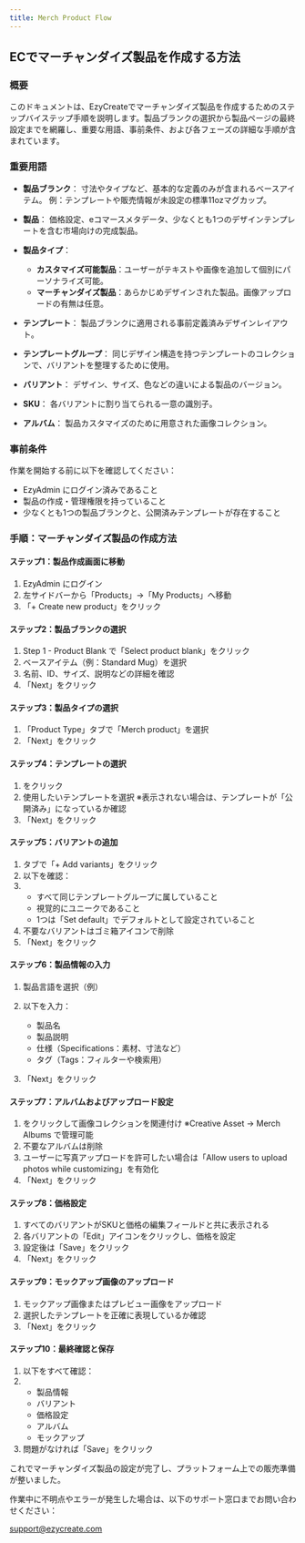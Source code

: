 ```yaml
---
title: Merch Product Flow
---
```

## **ECでマーチャンダイズ製品を作成する方法**

###  **概要**

このドキュメントは、EzyCreateでマーチャンダイズ製品を作成するためのステップバイステップ手順を説明します。製品ブランクの選択から製品ページの最終設定までを網羅し、重要な用語、事前条件、および各フェーズの詳細な手順が含まれています。

### **重要用語**

* **製品ブランク**：
   寸法やタイプなど、基本的な定義のみが含まれるベースアイテム。
   例：テンプレートや販売情報が未設定の標準11ozマグカップ。
* **製品**：
   価格設定、eコマースメタデータ、少なくとも1つのデザインテンプレートを含む市場向けの完成製品。
* **製品タイプ**：

  * **カスタマイズ可能製品**：ユーザーがテキストや画像を追加して個別にパーソナライズ可能。
  * **マーチャンダイズ製品**：あらかじめデザインされた製品。画像アップロードの有無は任意。
* **テンプレート**：
   製品ブランクに適用される事前定義済みデザインレイアウト。
* **テンプレートグループ**：
   同じデザイン構造を持つテンプレートのコレクションで、バリアントを整理するために使用。
* **バリアント**：
   デザイン、サイズ、色などの違いによる製品のバージョン。
* **SKU**：
   各バリアントに割り当てられる一意の識別子。
* **アルバム**：
   製品カスタマイズのために用意された画像コレクション。

### **事前条件**

作業を開始する前に以下を確認してください：

* EzyAdmin にログイン済みであること
* 製品の作成・管理権限を持っていること
* 少なくとも1つの製品ブランクと、公開済みテンプレートが存在すること

### **手順：マーチャンダイズ製品の作成方法**

#### **ステップ1：製品作成画面に移動**

1. EzyAdmin にログイン
2. 左サイドバーから「Products」→「My Products」へ移動
3. 「+ Create new product」をクリック

#### **ステップ2：製品ブランクの選択**

1. Step 1 - Product Blank で「Select product blank」をクリック
2. ベースアイテム（例：Standard Mug）を選択
3. 名前、ID、サイズ、説明などの詳細を確認
4. 「Next」をクリック

####  **ステップ3：製品タイプの選択**

1. 「Product Type」タブで「Merch product」を選択
2. 「Next」をクリック

####  **ステップ4：テンプレートの選択**

1. をクリック
2. 使用したいテンプレートを選択
   ※表示されない場合は、テンプレートが「公開済み」になっているか確認
3. 「Next」をクリック

#### **ステップ5：バリアントの追加**

1. タブで「+ Add variants」をクリック
2. 以下を確認：
3. * すべて同じテンプレートグループに属していること
   * 視覚的にユニークであること
   * 1つは「Set default」でデフォルトとして設定されていること
4. 不要なバリアントはゴミ箱アイコンで削除
5. 「Next」をクリック

#### **ステップ6：製品情報の入力**

1. 製品言語を選択（例）
2. 以下を入力：

   * 製品名
   * 製品説明
   * 仕様（Specifications：素材、寸法など）
   * タグ（Tags：フィルターや検索用）
3. 「Next」をクリック

#### **ステップ7：アルバムおよびアップロード設定**

1. をクリックして画像コレクションを関連付け
   ※Creative Asset → Merch Albums で管理可能
2. 不要なアルバムは削除
3. ユーザーに写真アップロードを許可したい場合は「Allow users to upload photos while customizing」を有効化
4. 「Next」をクリック

#### **ステップ8：価格設定**

1. すべてのバリアントがSKUと価格の編集フィールドと共に表示される
2. 各バリアントの「Edit」アイコンをクリックし、価格を設定
3. 設定後は「Save」をクリック
4. 「Next」をクリック

#### **ステップ9：モックアップ画像のアップロード**

1. モックアップ画像またはプレビュー画像をアップロード
2. 選択したテンプレートを正確に表現しているか確認
3. 「Next」をクリック

#### **ステップ10：最終確認と保存**

1. 以下をすべて確認：
2. * 製品情報
   * バリアント
   * 価格設定
   * アルバム
   * モックアップ
3. 問題がなければ「Save」をクリック

 これでマーチャンダイズ製品の設定が完了し、プラットフォーム上での販売準備が整いました。


 作業中に不明点やエラーが発生した場合は、以下のサポート窓口までお問い合わせください：


 support@ezycreate.com

